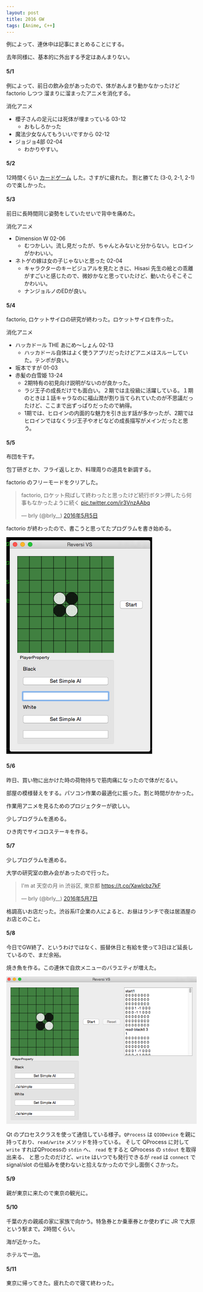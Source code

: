 ```yaml
---
layout: post
title: 2016 GW
tags: [Anime, C++]
---
```


例によって、連休中は記事にまとめることにする。

去年同様に、基本的に外出する予定はあんまりない。

#### 5/1

例によって、前日の飲み会があったので、体があんまり動かなかったけど factorio しつつ
溜まりに溜まったアニメを消化する。

消化アニメ

- 櫻子さんの足元には死体が埋まっている 03-12
  - おもしろかった
- 魔法少女なんてもういいですから 02-12
- ジョジョ4部 02-04
  - わかりやすい。

#### 5/2

12時間くらい [カードゲーム](http://mtgwiki.com/wiki/%E3%83%96%E3%83%BC%E3%82%B9%E3%82%BF%E3%83%BC%E3%83%BB%E3%83%89%E3%83%A9%E3%83%95%E3%83%88)
した。さすがに疲れた。
割と勝てた (3-0, 2-1, 2-1) ので楽しかった。

#### 5/3

前日に長時間同じ姿勢をしていたせいで背中を痛めた。

消化アニメ

- Dimension W 02-06
  - むつかしい。流し見だったが、ちゃんとみないと分からない。ヒロインがかわいい。
- ネトゲの嫁は女の子じゃないと思った 02-04
  - キャラクターのキービジュアルを見たときに、Hisasi 先生の絵との乖離がすごいと感じたので、微妙かなと思っていたけど、動いたらそこそこかわいい。
  - ナンジョルノのEDが良い。

#### 5/4

factorio, ロケットサイロの研究が終わった。ロケットサイロを作った。

消化アニメ

- ハッカドール THE あにめ〜しょん 02-13
  - ハッカドール自体はよく使うアプリだったけどアニメはスルーしていた。テンポが良い。
- 坂本ですが 01-03
- 赤髪の白雪姫 13-24
  - 2期特有の初見向け説明がないのが良かった。
  - ラジ王子の成長だけでも面白い。２期では主役級に活躍している。１期のときは１話キャラなのに福山潤が割り当てられていたのが不思議だったけど、ここまで出ずっぱりだったので納得。
  - 1期では、ヒロインの内面的な魅力を引き出す話が多かったが、2期ではヒロインではなくラジ王子やオビなどの成長描写がメインだったと思う。

#### 5/5

布団を干す。

包丁研ぎとか、フライ返しとか、料理周りの道具を新調する。

factorio のフリーモードをクリアした。

<blockquote class="twitter-tweet" data-lang="ja"><p lang="ja" dir="ltr">factorio, ロケット飛ばして終わったと思ったけど続行ボタン押したら何事もなかったように続く <a href="https://t.co/ir3VnzAAbq">pic.twitter.com/ir3VnzAAbq</a></p>&mdash; brly (@brly__) <a href="https://twitter.com/brly__/status/728292770234781696">2016年5月5日</a></blockquote>
<script async src="//platform.twitter.com/widgets.js" charset="utf-8"></script>

factorio が終わったので、書こうと思ってたプログラムを書き始める。

<img src="/assets/posts/2016-gw/app-v0.png" />

#### 5/6

昨日、買い物に出かけた時の荷物持ちで筋肉痛になったので体がだるい。

部屋の模様替えをする。パソコン作業の最適化に振った。割と時間がかかった。

作業用アニメを見るためのプロジェクターが欲しい。

少しプログラムを進める。

ひき肉でサイコロステーキを作る。

#### 5/7

少しプログラムを進める。

大学の研究室の飲み会があったので行った。

<blockquote class="twitter-tweet" data-lang="ja"><p lang="ja" dir="ltr">I&#39;m at 天空の月 in 渋谷区, 東京都 <a href="https://t.co/Xawlcbz7kF">https://t.co/Xawlcbz7kF</a></p>&mdash; brly (@brly__) <a href="https://twitter.com/brly__/status/728922170148196352">2016年5月7日</a></blockquote>
<script async src="//platform.twitter.com/widgets.js" charset="utf-8"></script>

格調高いお店だった。渋谷系IT企業の人によると、お昼はランチで夜は居酒屋のお店とのこと。

#### 5/8

今日でGW終了、というわけではなく、振替休日と有給を使って3日ほど延長しているので、まだ余裕。

焼き魚を作る。この連休で自炊メニューのバラエティが増えた。

<img src="/assets/posts/2016-gw/app-v1.png" />

Qt のプロセスクラスを使って通信している様子。`QProcess` は `QIODevice` を親に持っており、`read/write` メソッドを持っている。
そして QProcess に対して `write` すればQProcessの `stdin` へ、 `read` をすると QProcess の `stdout` を取得出来る、
と思ったのだけど、`write` はいつでも発行できるが `read` は `connect` で signal/slot の仕組みを使わないと拾えなかったので少し面倒くさかった。

#### 5/9

親が東京に来たので東京の観光に。

#### 5/10

千葉の方の親戚の家に家族で向かう。特急券とか乗車券とか使わずに JR で大原という駅まで。2時間くらい。

海が近かった。

ホテルで一泊。

#### 5/11

東京に帰ってきた。疲れたので寝て終わった。
